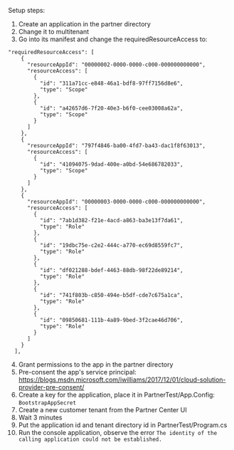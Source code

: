 Setup steps:
1. Create an application in the partner directory
2. Change it to multitenant
3. Go into its manifest and change the requiredResourceAccess to:
```
"requiredResourceAccess": [
    {
      "resourceAppId": "00000002-0000-0000-c000-000000000000",
      "resourceAccess": [
        {
          "id": "311a71cc-e848-46a1-bdf8-97ff7156d8e6",
          "type": "Scope"
        },
        {
          "id": "a42657d6-7f20-40e3-b6f0-cee03008a62a",
          "type": "Scope"
        }
      ]
    },
    {
      "resourceAppId": "797f4846-ba00-4fd7-ba43-dac1f8f63013",
      "resourceAccess": [
        {
          "id": "41094075-9dad-400e-a0bd-54e686782033",
          "type": "Scope"
        }
      ]
    },
    {
      "resourceAppId": "00000003-0000-0000-c000-000000000000",
      "resourceAccess": [
        {
          "id": "7ab1d382-f21e-4acd-a863-ba3e13f7da61",
          "type": "Role"
        },
        {
          "id": "19dbc75e-c2e2-444c-a770-ec69d8559fc7",
          "type": "Role"
        },
        {
          "id": "df021288-bdef-4463-88db-98f22de89214",
          "type": "Role"
        },
        {
          "id": "741f803b-c850-494e-b5df-cde7c675a1ca",
          "type": "Role"
        },
        {
          "id": "09850681-111b-4a89-9bed-3f2cae46d706",
          "type": "Role"
        }
      ]
    }
  ],
```
4. Grant permissions to the app in the partner directory
5. Pre-consent the app's service principal: https://blogs.msdn.microsoft.com/iwilliams/2017/12/01/cloud-solution-provider-pre-consent/
6. Create a key for the application, place it in PartnerTest/App.Config: `BootstrapAppSecret`
7. Create a new customer tenant from the Partner Center UI
8. Wait 3 minutes
9. Put the application id and tenant directory id in PartnerTest/Program.cs
10. Run the console application, observe the error `The identity of the calling application could not be established.`